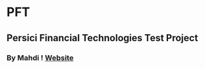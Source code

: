 # PFT
## Persici Financial Technologies Test Project

### By Mahdi ! [Website](https://mahdibabaie.ir/)
